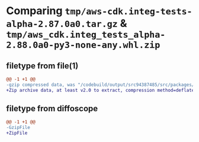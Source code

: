 # Comparing `tmp/aws-cdk.integ-tests-alpha-2.87.0a0.tar.gz` & `tmp/aws_cdk.integ_tests_alpha-2.88.0a0-py3-none-any.whl.zip`

## filetype from file(1)

```diff
@@ -1 +1 @@
-gzip compressed data, was "/codebuild/output/src94387485/src/packages/@aws-cdk/integ-tests-alpha/dist/python/aws-cdk.integ-tests-alpha-2.87.0a0.tar", last modified: Thu Jul  6 16:50:31 2023, max compression
+Zip archive data, at least v2.0 to extract, compression method=deflate
```

## filetype from diffoscope

```diff
@@ -1 +1 @@
-GzipFile
+ZipFile
```


